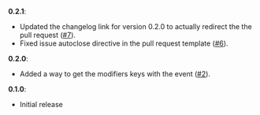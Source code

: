 **0.2.1**:
- Updated the changelog link for version 0.2.0 to actually redirect the the pull request ([#7](./pull/7)).
- Fixed issue autoclose directive in the pull request template ([#6](./pull/6)).

**0.2.0**:
- Added a way to get the modifiers keys with the event ([#2](./pull/2)).

**0.1.0**:
- Initial release
